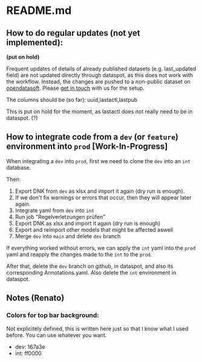 # README.md

## How to do regular updates (not yet implemented):
<!-- Frequent updates of details of already published datasets (e.g. last_updated field) are not updated directly through dataspot. but instead through a file managed by the Data Competence Center DCC. This means that fields that should be updated outside of the workflow are written to the centrally managed file instead of dataspot directly. These changes are then regularly updated by a script from the DCC to dataspot. The key should always be the dataspot-internal UUID. Dates should be provided as Unix timestamps in in UTC timezone. Times should be provided in Unix timestamps aswell in a ??? format (TBD; the same as is used internally in dataspot.). TODO: Add examples -->
**(put on hold)**

Frequent updates of details of already published datasets (e.g. last_updated field) are not updated directly through dataspot, as this does not work with the workflow. Instead, the changes are pushed to a non-public dataset on [opendatasoft](data.bs.ch). Please [get in touch](mailto:opendata@bs.ch) with us for the setup.

The columns should be (so far): uuid,lastactl,lastpub

This is put on hold for the moment, as lastactl does not really need to be in dataspot. (?)



## How to integrate code from a `dev` (or `feature`) environment into `prod` [Work-In-Progress]
When integrating a `dev` into `prod`, first we need to clone the `dev` into an `int` database.

Then:
1. Export DNK from `dev` as xlsx and import it again (dry run is enough).
1. If we don't fix warnings or errors that occur, then they will appear later again.
1. Integrate yaml from `dev` into `int`
1. Run job "Regelverletzungen prüfen"
1. Export DNK as xlsx and import it again (dry run is enough)
1. Export and reimport other models that might be affected aswell
1. Merge `dev` into `main` and delete `dev` branch

If everything worked without errors, we can apply the `int` yaml into the `prod` yaml and reapply the changes made to the `int` to the `prod`.

After that, delete the `dev` branch on github, in dataspot, and also its corresponding Annotations.yaml. Also delete the `int` environment in dataspot.

## Notes (Renato)
### Colors for top bar background:
Not explicitely defined, this is written here just so that I know what I used before. You can use whatever you want.
- dev: 167a3e
- int: ff0000
